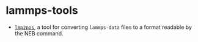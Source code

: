 # lammps-tools

- [`lmp2pos`](https://github.com/arn-all/lammps-tools/tree/main/neb_pos), a tool for converting `lammps-data` files to a format readable by the NEB command.
